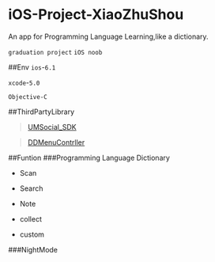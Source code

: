 # iOS-Project-XiaoZhuShou

An app for Programming Language Learning,like a dictionary.

`graduation project`  `iOS noob`

##Env
`ios`-`6.1`

`xcode`-`5.0`

`Objective-C`

##ThirdPartyLibrary
>[UMSocial_SDK](http://www.umeng.com)

>[DDMenuContrller](https://github.com/JPluto/DDMenuController)

##Funtion
###Programming Language Dictionary

* Scan

* Search

* Note

* collect

* custom

###NightMode
